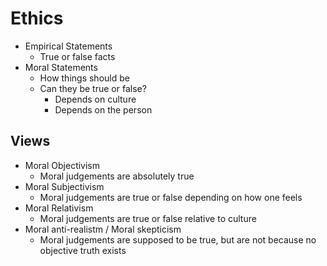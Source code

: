 # Ethics
* Empirical Statements
  * True or false facts
* Moral Statements
  * How things should be
  * Can they be true or false?
    * Depends on culture
    * Depends on the person

## Views
* Moral Objectivism
  * Moral judgements are absolutely true
* Moral Subjectivism
  * Moral judgements are true or false depending on how one feels
* Moral Relativism
  * Moral judgements are true or false relative to culture
* Moral anti-realistm / Moral skepticism
  * Moral judgements are supposed to be true, but are not because no objective truth exists
